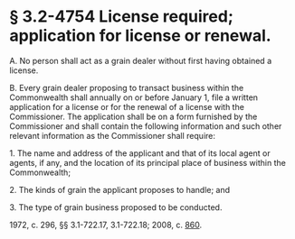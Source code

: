 # § 3.2-4754 License required; application for license or renewal.

<p>A. No person shall act as a grain dealer without first having obtained a license.</p><p>B. Every grain dealer proposing to transact business within the Commonwealth shall annually on or before January 1, file a written application for a license or for the renewal of a license with the Commissioner. The application shall be on a form furnished by the Commissioner and shall contain the following information and such other relevant information as the Commissioner shall require:</p><p>1. The name and address of the applicant and that of its local agent or agents, if any, and the location of its principal place of business within the Commonwealth;</p><p>2. The kinds of grain the applicant proposes to handle; and</p><p>3. The type of grain business proposed to be conducted.</p><p>1972, c. 296, §§ 3.1-722.17, 3.1-722.18; 2008, c. <a href='http://lis.virginia.gov/cgi-bin/legp604.exe?081+ful+CHAP0860'>860</a>.</p>